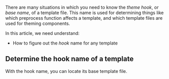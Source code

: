 There are many situations in which you need to know the _theme hook_, or _base name_, of a template file. This name is used for determining things like which preprocess function affects a template, and which template files are used for theming components.

In this article, we need understand:

* How to figure out the _hook_ name for any template

## Determine the hook name of a template

With the hook name, you can locate its base template file.




